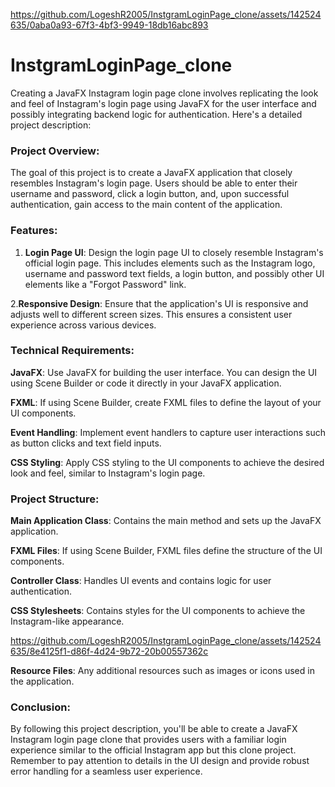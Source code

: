

https://github.com/LogeshR2005/InstgramLoginPage_clone/assets/142524635/0aba0a93-67f3-4bf3-9949-18db16abc893

# InstgramLoginPage_clone

Creating a JavaFX Instagram login page clone involves replicating the look and feel of Instagram's login page using JavaFX for the user interface and possibly integrating backend logic for authentication. Here's a detailed project description:

### Project Overview:
The goal of this project is to create a JavaFX application that closely resembles Instagram's login page. Users should be able to enter their username and password, click a login button, and, upon successful authentication, gain access to the main content of the application.

### Features:
  1. **Login Page UI**: Design the login page UI to closely resemble Instagram's official login page. This includes elements such as the Instagram logo, username and password text 
     fields, a login button, and possibly other UI elements like a "Forgot Password" link.

  2.**Responsive Design**: Ensure that the application's UI is responsive and adjusts well to different screen sizes. This ensures a consistent user experience across various devices.

### Technical Requirements:
 **JavaFX**: Use JavaFX for building the user interface. You can design the UI using Scene Builder or code it directly in your JavaFX application.

 **FXML**: If using Scene Builder, create FXML files to define the layout of your UI components.

 **Event Handling**: Implement event handlers to capture user interactions such as button clicks and text field inputs.

 **CSS Styling**: Apply CSS styling to the UI components to achieve the desired look and feel, similar to Instagram's login page.


### Project Structure:
**Main Application Class**: Contains the main method and sets up the JavaFX application.
  
**FXML Files**: If using Scene Builder, FXML files define the structure of the UI components.

**Controller Class**: Handles UI events and contains logic for user authentication.

**CSS Stylesheets**: Contains styles for the UI components to achieve the Instagram-like appearance.


https://github.com/LogeshR2005/InstgramLoginPage_clone/assets/142524635/8e4125f1-d86f-4d24-9b72-20b00557362c


**Resource Files**: Any additional resources such as images or icons used in the application.




### Conclusion:
By following this project description, you'll be able to create a JavaFX Instagram login page clone that provides users with a familiar login experience similar to the official Instagram app but this clone project. Remember to pay attention to details in the UI design and provide robust error handling for a seamless user experience.
